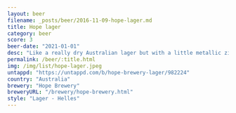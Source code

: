 ```yaml
---
layout: beer
filename: _posts/beer/2016-11-09-hope-lager.md
title: Hope lager
category: beer
score: 3
beer-date: "2021-01-01"
desc: "Like a really dry Australian lager but with a little metallic zing. I think this might have been in the can too long because the taste and the smell just don’t seem right. Once the head died the bad flavours went away a little, but there wasn’t much left then"
permalink: /beer/:title.html
img: /img/list/hope-lager.jpeg
untappd: "https://untappd.com/b/hope-brewery-lager/982224"
country: "Australia"
brewery: "Hope Brewery"
breweryURL: "/brewery/hope-brewery.html"
style: "Lager - Helles"
---
```

